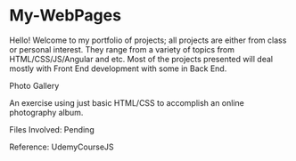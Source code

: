 # My-WebPages

Hello! Welcome to my portfolio of projects; all projects are either from class or personal interest. 
They range from a variety of topics from HTML/CSS/JS/Angular and etc. Most of the projects presented will deal mostly with Front End development with some in Back End.


Photo Gallery

An exercise using just basic HTML/CSS to accomplish an online photography album.

Files Involved: Pending

Reference: UdemyCourseJS
